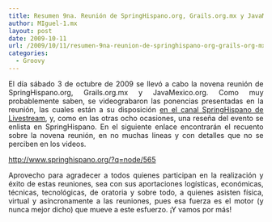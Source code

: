 ```yaml
---
title: Resumen 9na. Reunión de SpringHispano.org, Grails.org.mx y JavaMexico.org
author: MIguel-1.mx
layout: post
date: 2009-10-11
url: /2009/10/11/resumen-9na-reunion-de-springhispano-org-grails-org-mx-y-javamexico-org/
categories:
  - Groovy
---
```

<p align='justify'>
  El d&iacute;a s&aacute;bado 3 de octubre de 2009 se llev&oacute; a cabo la novena reuni&oacute;n de SpringHispano.org, Grails.org.mx y JavaMexico.org. Como muy probablemente saben, se videograbaron las ponencias presentadas en la reuni&oacute;n, las cuales est&aacute;n a su disposici&oacute;n <a href='http://livestream.com/springhispano'>en el canal SpringHispano de Livestream</a>, y, como en las otras ocho ocasiones, una rese&ntilde;a del evento se enlista en SpringHispano. En el siguiente enlace encontrar&aacute;n el recuento sobre la novena reuni&oacute;n, en no muchas l&iacute;neas y con detalles que no se perciben en los videos.
</p>

<p align='justify'>
  <a href='http://www.springhispano.org/?q=node/565'>http://www.springhispano.org/?q=node/565</a>
</p>

<p align='justify'>
  Aprovecho para agradecer a todos quienes participan en la realizaci&oacute;n y &eacute;xito de estas reuniones, sea con sus aportaciones log&iacute;sticas, econ&oacute;micas, t&eacute;cnicas, tecnol&oacute;gicas, de oratoria y sobre todo, a quienes asisten f&iacute;sica, virtual y as&iacute;ncronamente a las reuniones, pues esa fuerza es el motor (y nunca mejor dicho) que mueve a este esfuerzo. &iexcl;Y vamos por m&aacute;s!
</p>